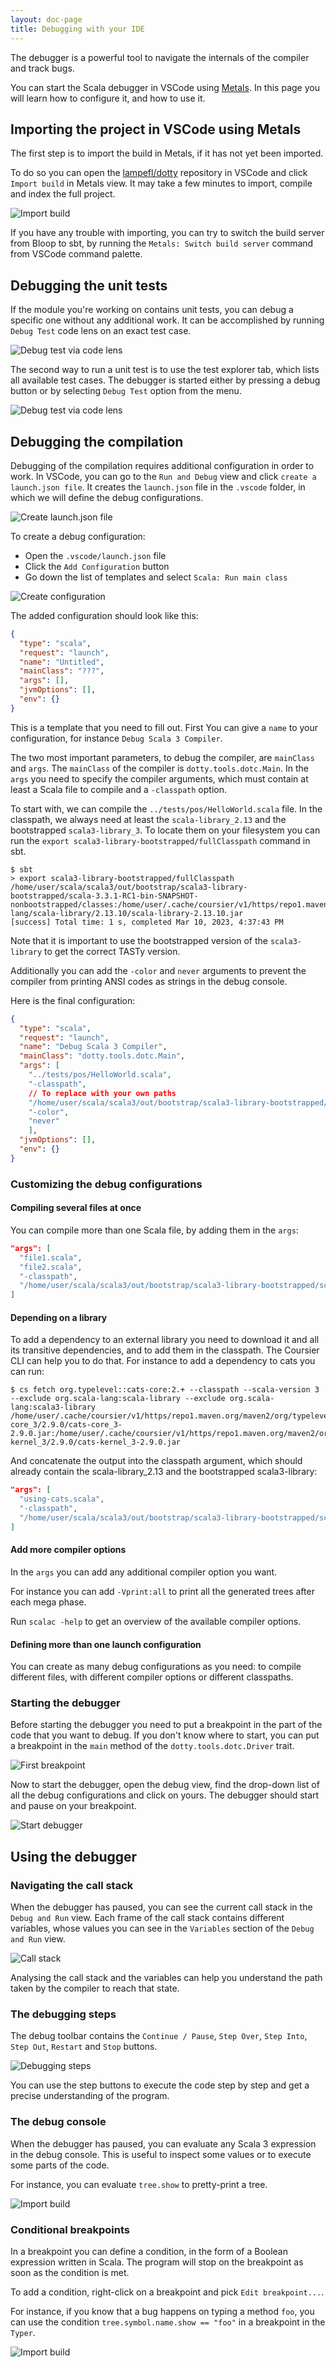 ```yaml
---
layout: doc-page
title: Debugging with your IDE
---
```


The debugger is a powerful tool to navigate the internals of the compiler and track bugs.

You can start the Scala debugger in VSCode using [Metals](https://scalameta.org/metals/).
In this page you will learn how to configure it, and how to use it.

## Importing the project in VSCode using Metals

The first step is to import the build in Metals, if it has not yet been imported.

To do so you can open the [lampefl/dotty][lampepfl/dotty] repository in VSCode and click `Import build` in Metals view.
It may take a few minutes to import, compile and index the full project.

![Import build](/images/contribution/import-build.jpg)

If you have any trouble with importing, you can try to switch the build server from Bloop to sbt,
by running the `Metals: Switch build server` command from VSCode command palette.

## Debugging the unit tests

If the module you're working on contains unit tests, you can debug a specific one without any additional work.
It can be accomplished by running `Debug Test` code lens on an exact test case.

![Debug test via code lens](/images/contribution/debug-test-code-lens.jpg)

The second way to run a unit test is to use the test explorer tab, which lists all available test cases.
The debugger is started either by pressing a debug button or by selecting `Debug Test` option from the menu.

![Debug test via code lens](/images/contribution/debug-test-explorer.jpg)

## Debugging the compilation

Debugging of the compilation requires additional configuration in order to work.
In VSCode, you can go to the `Run and Debug` view and click `create a launch.json file`.
It creates the `launch.json` file in the `.vscode` folder, in which we will define the debug configurations.

![Create launch.json file](/images/contribution/launch-config-file.jpg)

To create a debug configuration:
- Open the `.vscode/launch.json` file
- Click the `Add Configuration` button
- Go down the list of templates and select `Scala: Run main class`

![Create configuration](/images/contribution/create-config.jpg)

The added configuration should look like this:
```json
{
  "type": "scala",
  "request": "launch",
  "name": "Untitled",
  "mainClass": "???",
  "args": [],
  "jvmOptions": [],
  "env": {}
}
```

This is a template that you need to fill out.
First You can give a `name` to your configuration, for instance `Debug Scala 3 Compiler`.

The two most important parameters, to debug the compiler, are `mainClass` and `args`.
The `mainClass` of the compiler is `dotty.tools.dotc.Main`.
In the `args` you need to specify the compiler arguments, which must contain at least a Scala file to compile and a `-classpath` option.

To start with, we can compile the `../tests/pos/HelloWorld.scala` file.
In the classpath, we always need at least the `scala-library_2.13` and the bootstrapped `scala3-library_3`.
To locate them on your filesystem you can run the `export scala3-library-bootstrapped/fullClasspath` command in sbt.

```
$ sbt
> export scala3-library-bootstrapped/fullClasspath
/home/user/scala/scala3/out/bootstrap/scala3-library-bootstrapped/scala-3.3.1-RC1-bin-SNAPSHOT-nonbootstrapped/classes:/home/user/.cache/coursier/v1/https/repo1.maven.org/maven2/org/scala-lang/scala-library/2.13.10/scala-library-2.13.10.jar
[success] Total time: 1 s, completed Mar 10, 2023, 4:37:43 PM
```

Note that it is important to use the bootstrapped version of the `scala3-library` to get the correct TASTy version.

Additionally you can add the `-color` and `never` arguments to prevent the compiler from printing ANSI codes as strings in the debug console.

Here is the final configuration:
```json
{
  "type": "scala",
  "request": "launch",
  "name": "Debug Scala 3 Compiler",
  "mainClass": "dotty.tools.dotc.Main",
  "args": [
    "../tests/pos/HelloWorld.scala",
    "-classpath",
    // To replace with your own paths
    "/home/user/scala/scala3/out/bootstrap/scala3-library-bootstrapped/scala-3.3.1-RC1-bin-SNAPSHOT-nonbootstrapped/classes:/home/user/.cache/coursier/v1/https/repo1.maven.org/maven2/org/scala-lang/scala-library/2.13.10/scala-library-2.13.10.jar",
    "-color",
    "never"
    ],
  "jvmOptions": [],
  "env": {}
}
```

### Customizing the debug configurations

#### Compiling several files at once

You can compile more than one Scala file, by adding them in the `args`:
```json
"args": [
  "file1.scala",
  "file2.scala",
  "-classpath",
  "/home/user/scala/scala3/out/bootstrap/scala3-library-bootstrapped/scala-3.3.1-RC1-bin-SNAPSHOT-nonbootstrapped/classes:/home/user/.cache/coursier/v1/https/repo1.maven.org/maven2/org/scala-lang/scala-library/2.13.10/scala-library-2.13.10.jar"
]
```

#### Depending on a library

To add a dependency to an external library you need to download it and all its transitive dependencies, and to add them in the classpath.
The Coursier CLI can help you to do that.
For instance to add a dependency to cats you can run:
```
$ cs fetch org.typelevel::cats-core:2.+ --classpath --scala-version 3 --exclude org.scala-lang:scala-library --exclude org.scala-lang:scala3-library
/home/user/.cache/coursier/v1/https/repo1.maven.org/maven2/org/typelevel/cats-core_3/2.9.0/cats-core_3-2.9.0.jar:/home/user/.cache/coursier/v1/https/repo1.maven.org/maven2/org/typelevel/cats-kernel_3/2.9.0/cats-kernel_3-2.9.0.jar
```

And concatenate the output into the classpath argument, which should already contain the scala-library_2.13 and the bootstrapped scala3-library:

```json
"args": [
  "using-cats.scala",
  "-classpath",
  "/home/user/scala/scala3/out/bootstrap/scala3-library-bootstrapped/scala-3.3.1-RC1-bin-SNAPSHOT-nonbootstrapped/classes:/home/user/.cache/coursier/v1/https/repo1.maven.org/maven2/org/scala-lang/scala-library/2.13.10/scala-library-2.13.10.jar:/home/user/.cache/coursier/v1/https/repo1.maven.org/maven2/org/typelevel/cats-core_3/2.9.0/cats-core_3-2.9.0.jar:/home/user/.cache/coursier/v1/https/repo1.maven.org/maven2/org/typelevel/cats-kernel_3/2.9.0/cats-kernel_3-2.9.0.jar"
]
```

#### Add more compiler options

In the `args` you can add any additional compiler option you want.

For instance you can add `-Vprint:all` to print all the generated trees after each mega phase.

Run `scalac -help` to get an overview of the available compiler options.

#### Defining more than one launch configuration

You can create as many debug configurations as you need: to compile different files, with different compiler options or different classpaths.

### Starting the debugger

Before starting the debugger you need to put a breakpoint in the part of the code that you want to debug.
If you don't know where to start, you can put a breakpoint in the `main` method of the `dotty.tools.dotc.Driver` trait.

![First breakpoint](/images/contribution/breakpoint.jpg)

Now to start the debugger, open the debug view, find the drop-down list of all the debug configurations and click on yours.
The debugger should start and pause on your breakpoint.

![Start debugger](/images/contribution/start-debugger.jpg)

## Using the debugger

### Navigating the call stack

When the debugger has paused, you can see the current call stack in the `Debug and Run` view.
Each frame of the call stack contains different variables, whose values you can see in the `Variables` section of the `Debug and Run` view.

![Call stack](/images/contribution/call-stack.jpg)

Analysing the call stack and the variables can help you understand the path taken by the compiler to reach that state.

### The debugging steps

The debug toolbar contains the `Continue / Pause`, `Step Over`, `Step Into`, `Step Out`, `Restart` and `Stop` buttons.

![Debugging steps](/images/contribution/toolbar.jpg)

You can use the step buttons to execute the code step by step and get a precise understanding of the program.

### The debug console

When the debugger has paused, you can evaluate any Scala 3 expression in the debug console.
This is useful to inspect some values or to execute some parts of the code.

For instance, you can evaluate `tree.show` to pretty-print a tree.

![Import build](/images/contribution/debug-console.jpg)

### Conditional breakpoints

In a breakpoint you can define a condition, in the form of a Boolean expression written in Scala.
The program will stop on the breakpoint as soon as the condition is met.

To add a condition, right-click on a breakpoint and pick `Edit breakpoint...`.

For instance, if you know that a bug happens on typing a method `foo`, you can use the condition `tree.symbol.name.show == "foo"` in a breakpoint in the `Typer`.

![Import build](/images/contribution/conditional-breakpoint.jpg)

[lampepfl/dotty]: https://github.com/lampepfl/dotty
